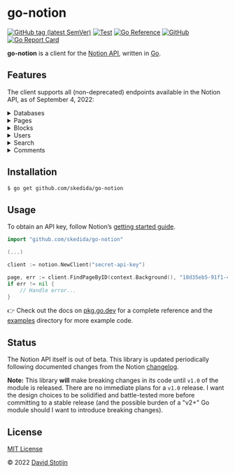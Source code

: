 # go-notion

[![GitHub tag (latest
SemVer)](https://img.shields.io/github/v/tag/skedida/go-notion?label=go%20module)](https://github.com/skedida/go-notion/tags)
[![Test](https://github.com/skedida/go-notion/actions/workflows/test.yaml/badge.svg)](https://github.com/skedida/go-notion/actions/workflows/test.yaml)
[![Go
Reference](https://pkg.go.dev/badge/github.com/skedida/go-notion.svg)](https://pkg.go.dev/github.com/skedida/go-notion)
[![GitHub](https://img.shields.io/github/license/skedida/go-notion)](LICENSE)
[![Go Report
Card](https://goreportcard.com/badge/github.com/skedida/go-notion)](https://goreportcard.com/report/github.com/skedida/go-notion)

**go-notion** is a client for the [Notion
API](https://developers.notion.com/reference), written in
[Go](https://golang.org/).

## Features

The client supports all (non-deprecated) endpoints available in the Notion API,
as of September 4, 2022:

<details>
<summary>Databases</summary>

- [x] [Query a
      database](https://pkg.go.dev/github.com/skedida/go-notion#Client.QueryDatabase)
- [x] [Create a
      database](https://pkg.go.dev/github.com/skedida/go-notion#Client.CreateDatabase)
- [x] [Update
      database](https://pkg.go.dev/github.com/skedida/go-notion#Client.UpdateDatabase)
- [x] [Retrieve a
    database](https://pkg.go.dev/github.com/skedida/go-notion#Client.FindDatabaseByID)
</details>

<details>
<summary>Pages</summary>

- [x] [Retrieve a
      page](https://pkg.go.dev/github.com/skedida/go-notion#Client.FindPageByID)
- [x] [Create a
      page](https://pkg.go.dev/github.com/skedida/go-notion#Client.CreatePage)
- [x] [Update
      page](https://pkg.go.dev/github.com/skedida/go-notion#Client.UpdatePage)
- [x] [Retrieve a page
    property](https://pkg.go.dev/github.com/skedida/go-notion#Client.FindPagePropertyByID)
</details>

<details>
<summary>Blocks</summary>

- [x] [Retrieve a
      block](https://pkg.go.dev/github.com/skedida/go-notion#Client.FindBlockByID)
- [x] [Update
      block](https://pkg.go.dev/github.com/skedida/go-notion#Client.UpdateBlock)
- [x] [Retrieve block
      children](https://pkg.go.dev/github.com/skedida/go-notion#Client.FindBlockChildrenByID)
- [x] [Append block
      children](https://pkg.go.dev/github.com/skedida/go-notion#Client.AppendBlockChildren)
- [x] [Delete
    block](https://pkg.go.dev/github.com/skedida/go-notion#Client.DeleteBlock)
</details>

<details>
<summary>Users</summary>

- [x] [Retrieve a
      user](https://pkg.go.dev/github.com/skedida/go-notion#Client.FindUserByID)
- [x] [List all
      users](https://pkg.go.dev/github.com/skedida/go-notion#Client.ListUsers)
- [x] [Retrieve your token's bot
    user](https://pkg.go.dev/github.com/skedida/go-notion#Client.FindCurrentUser)
</details>

<details>
<summary>Search</summary>

- [x] [Search](https://pkg.go.dev/github.com/skedida/go-notion#Client.Search)
</details>

<details>
<summary>Comments</summary>

- [x] [Retrieve
      comments](https://pkg.go.dev/github.com/skedida/go-notion#Client.FindCommentsByBlockID)
- [x] [Create a
    comment](https://pkg.go.dev/github.com/skedida/go-notion#Client.CreateComment)
</details>

## Installation

```sh
$ go get github.com/skedida/go-notion
```

## Usage

To obtain an API key, follow Notion’s [getting started
guide](https://developers.notion.com/docs/getting-started).

```go
import "github.com/skedida/go-notion"

(...)

client := notion.NewClient("secret-api-key")

page, err := client.FindPageByID(context.Background(), "18d35eb5-91f1-4dcb-85b0-c340fd965015")
if err != nil {
    // Handle error...
}
```

👉 Check out the docs on
[pkg.go.dev](https://pkg.go.dev/github.com/skedida/go-notion) for a complete
reference and the [examples](/examples) directory for more example code.

## Status

The Notion API itself is out of beta. This library is updated periodically
following documented changes from the Notion
[changelog](https://developers.notion.com/changelog).

**Note:** This library **will** make breaking changes in its code until
`v1.0` of the module is released. There are no immediate plans for a `v1.0`
release. I want the design choices to be solidified and battle-tested more
before committing to a stable release (and the possible burden of a "v2+" Go
module should I want to introduce breaking changes).

## License

[MIT License](LICENSE)

© 2022 [David Stotijn](https://v0x.nl)
